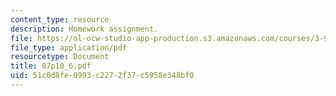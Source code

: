 ```yaml
---
content_type: resource
description: Homework assignment.
file: https://ol-ocw-studio-app-production.s3.amazonaws.com/courses/3-91-mechanical-behavior-of-plastics-spring-2007/51c0d8fe0993c2272f37c5958e348bf0_07p10_6.pdf
file_type: application/pdf
resourcetype: Document
title: 07p10_6.pdf
uid: 51c0d8fe-0993-c227-2f37-c5958e348bf0
---
```

